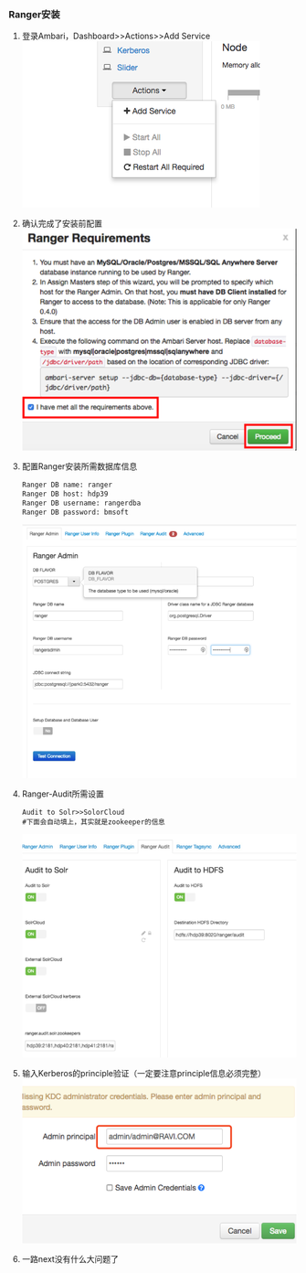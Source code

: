 ### Ranger安装

1. 登录Ambari，Dashboard&gt;&gt;Actions&gt;&gt;Add Service  
   ![](/assets/findRanger.png)

2. 确认完成了安装前配置  
   ![](/assets/rangerEnsure.png)

3. 配置Ranger安装所需数据库信息

   ```
   Ranger DB name: ranger
   Ranger DB host: hdp39
   Ranger DB username: rangerdba
   Ranger DB password: bmsoft
   ```

   ![](/assets/rangerPostgre.png)

4. Ranger-Audit所需设置
   ```
   Audit to Solr>>SolorCloud
   #下面会自动填上，其实就是zookeeper的信息   
   ```
   ![](/assets/rangerAudit.png)

5. 输入Kerberos的principle验证（一定要注意principle信息必须完整）  
   ![](/assets/ranger_kerberos.png)

6. 一路next没有什么大问题了



